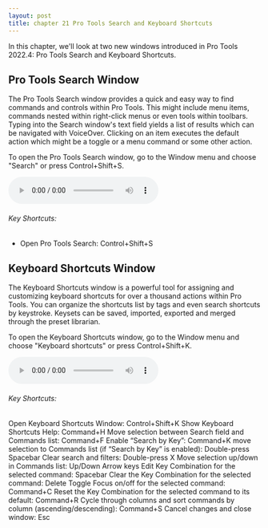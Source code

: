 ```yaml
---
layout: post
title: chapter 21 Pro Tools Search and Keyboard Shortcuts
---
```


In this chapter, we'll look at two new windows introduced in Pro Tools 2022.4: Pro Tools Search and Keyboard Shortcuts.

<!--more-->

## Pro Tools Search Window
The Pro Tools Search window provides a quick and easy way to find commands and controls within Pro Tools. This might include menu items, commands nested within right-click menus or even tools within toolbars. Typing into the Search window's text field yields a list of results which can be navigated with VoiceOver. Clicking on an item executes the default action which might be a toggle or a menu command or some other action.

To open the Pro Tools Search window, go to the Window menu and choose "Search" or press Control+Shift+S.

<audio controls><source src='https://raw.githubusercontent.com/PTAccess/PTAccess.github.io/master/audio/247 Pro Tools Search Window.m4a'></audio>

###### Key Shortcuts:

* Open Pro Tools Search: Control+Shift+S

## Keyboard Shortcuts Window
The Keyboard Shortcuts window is a powerful tool for assigning and customizing keyboard shortcuts for over a thousand actions within Pro Tools. You can organize the shortcuts list by tags and even search shortcuts by keystroke. Keysets can be saved, imported, exported and merged through the preset librarian.

To open the Keyboard Shortcuts window, go to the Window menu and choose "Keyboard shortcuts" or press Control+Shift+K.

<audio controls><source src='https://raw.githubusercontent.com/PTAccess/PTAccess.github.io/master/audio/248 Keyboard Shortcuts Window .m4a'></audio>

###### Key Shortcuts:

Open Keyboard Shortcuts Window: Control+Shift+K
 Show Keyboard Shortcuts Help: Command+H
Move selection between Search field and Commands list: Command+F
Enable “Search by Key”: Command+K
move selection to Commands list (if “Search by Key” is enabled): Double-press Spacebar
Clear search and filters: Double-press X
Move selection up/down in Commands list: Up/Down Arrow keys
Edit Key Combination for the selected command: Spacebar
Clear the Key Combination for the selected command: Delete
Toggle Focus on/off for the selected command: Command+C
Reset the Key Combination for the selected command to its default: Command+R
Cycle through columns and sort commands by column (ascending/descending): Command+S
Cancel changes and close window: Esc
